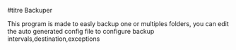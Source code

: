 #titre Backuper

This program is made to easly backup one or multiples folders, you can edit the auto generated config file to configure backup intervals,destination,exceptions
